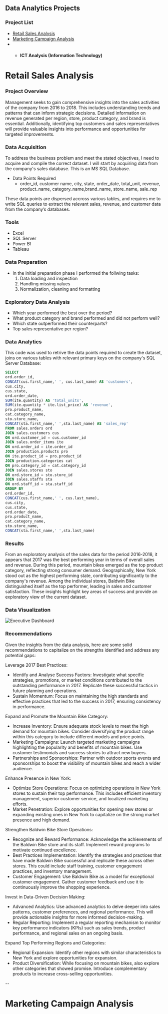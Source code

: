 ## Data Analytics Projects

### Project List
- [Retail Sales Analysis](#retail-sales-analysis)
- [Marketing Campaign Analysis](#marketing-campaign-analysis)
- - #### ICT Analysis (Information Technology)

# Retail Sales Analysis

### Project Overview
Management seeks to gain comprehensive insights into the sales activities of the company from 2016 to 2018. This includes understanding trends and patterns that can inform strategic decisions. Detailed information on revenue generated per region, store, product category, and brand is essential. Additionally, identifying top customers and sales representatives will provide valuable insights into performance and opportunities for targeted improvements.

### Data Acquisition
To address the business problem and meet the stated objectives, I need to acquire and compile the correct dataset.
I will start by acquiring data from the company's sales database. This is an MS SQL Database.
- Data Points Required
  - order_id, customer name, city, state, order_date, total_unit, revenue, product_name, category_name,brand_name, store_name, sale_rep

These data points are dispersed accross various tables, and requires me to write SQL queries to extract the relevant sales, revenue, and customer data from the company’s databases.


### Tools
- Excel
- SQL Server
- Power BI
- Tableau

### Data Preparation 
- In the initial preparation phase I performed the follwing tasks:
  1. Data loading and inspection
  2. Handling missing values
  3. Normalization, cleaning and formatting

### Exploratory Data Analysis
- Which year performed the best over the period?
- What product category and brand performed and did not perform well?
- Which state outperformed their counterparts?
- Top sales representative per region?

### Data Analytics
This code was used to retrive the data points required to create the dataset, joins on various tables with relevant primary keys on the company's SQL Server Database:

```Sql
SELECT 
ord.order_id,
CONCAT(cus.first_name,' ', cus.last_name) AS 'customers',
cus.city,
cus.state,
ord.order_date,
SUM(ite.quantity) AS 'total_units',
SUM(ite.quantity * ite.list_price) AS 'revenue',
pro.product_name,
cat.category_name,
sto.store_name,
CONCAT(sta.first_name,' ',sta.last_name) AS 'sales_rep'
FROM sales.orders ord
JOIN sales.customers cus
ON ord.customer_id = cus.customer_id
JOIN sales.order_items ite
ON ord.order_id = ite.order_id
JOIN production.products pro
ON ite.product_id = pro.product_id
JOIN production.categories cat
ON pro.category_id = cat.category_id
JOIN sales.stores sto
ON ord.store_id = sto.store_id
JOIN sales.staffs sta
ON ord.staff_id = sta.staff_id
GROUP BY
ord.order_id,
CONCAT(cus.first_name,' ', cus.last_name),
cus.city,
cus.state,
ord.order_date,
pro.product_name,
cat.category_name,
sto.store_name,
CONCAT(sta.first_name,' ',sta.last_name)
```
### Results 
From an exploratory analysis of the sales data for the period 2016-2018, it appears that 2017 was the best performing year in terms of overall sales and revenue. During this period, mountain bikes emerged as the top product category, reflecting strong consumer demand. Geographically, New York stood out as the highest performing state, contributing significantly to the company's revenue. Among the individual stores, Baldwin Bike distinguished itself as the top performer, leading in sales and customer satisfaction. These insights highlight key areas of success and provide an exploratory view of the current dataset.

### Data Visualization
![Executive Dashboard](https://github.com/Sivacollindarmen/data_analytics/assets/54360140/d7616190-7ad4-48e0-bd21-95565ebac63f)

### Recommendations
Given the insights from the data analysis, here are some solid recommendations to capitalize on the strengths identified and address any potential gaps:

Leverage 2017 Best Practices:
   - Identify and Analyse Success Factors: Investigate what specific strategies, promotions, or market conditions contributed to the outstanding performance in 2017. Replicate these successful tactics in future planning and operations.
   - Sustain Momentum: Focus on maintaining the high standards and effective practices that led to the success in 2017, ensuring consistency in performance.
     
Expand and Promote the Mountain Bike Category:
   - Increase Inventory: Ensure adequate stock levels to meet the high demand for mountain bikes. Consider diversifying the product range within this category to include different models and price points.
   - Marketing Campaigns: Launch targeted marketing campaigns highlighting the popularity and benefits of mountain bikes. Use customer testimonials and success stories to attract new buyers.
   - Partnerships and Sponsorships: Partner with outdoor sports events and sponsorships to boost the visibility of mountain bikes and reach a wider audience.
     
Enhance Presence in New York:
   - Optimize Store Operations: Focus on optimizing operations in New York stores to sustain their top performance. This includes efficient inventory management, superior customer service, and localized marketing efforts.
   - Market Penetration: Explore opportunities for opening new stores or expanding existing ones in New York to capitalize on the strong market presence and high demand.
     
Strengthen Baldwin Bike Store Operations:
   - Recognize and Reward Performance: Acknowledge the achievements of the Baldwin Bike store and its staff. Implement reward programs to motivate continued excellence.
   - Best Practices Implementation: Identify the strategies and practices that have made Baldwin Bike successful and replicate these across other stores. This could include staff 
     training, customer engagement practices, and inventory management.
   - Customer Engagement: Use Baldwin Bike as a model for exceptional customer engagement. Gather customer feedback and use it to continuously improve the shopping experience.
     
Invest in Data-Driven Decision Making:
   - Advanced Analytics: Use advanced analytics to delve deeper into sales patterns, customer preferences, and regional performance. This will provide actionable insights for 
     more informed decision-making.
   - Regular Reporting: Implement a regular reporting mechanism to monitor key performance indicators (KPIs) such as sales trends, product performance, and regional sales on an ongoing basis.
     
Expand Top Performing Regions and Categories:
   - Regional Expansion: Identify other regions with similar characteristics to New York and explore opportunities for expansion.
   - Product Diversification: While focusing on mountain bikes, also explore other categories that showed promise. Introduce complementary products to increase cross-selling opportunities.

--
# Marketing Campaign Analysis



